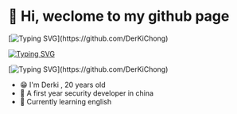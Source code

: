 # 👋 Hi, weclome to my github page

[![Typing SVG](https://readme-typing-svg.demolab.com?font=Fira+Code&size=14&pause=10000&color=000000&multiline=true&width=435&height=80&lines=printf(%22Hello%2CWorld!%22))](https://github.com/DerKiChong)

[![Typing SVG](https://readme-typing-svg.demolab.com?font=Fira+Code&size=14&pause=10000&color=000000&multiline=true&width=600&height=80&lines=std%3A%3Acout+%3C%3C+%22Hello%2CWorld!%22+%3C%3C+std%3A%3Aendl)](https://github.com/DerKiChong)

[![Typing SVG](https://readme-typing-svg.demolab.com?font=Fira+Code&size=14&pause=10000&color=000000&multiline=true&width=900&height=80&lines=DbgPrintEx(DPFLTR_IHVDRIVER_ID%2C+DPFLTR_ERROR_LEVEL%2C+%22Hello%2CWorld!%22))](https://github.com/DerKiChong)

- 😁 I'm Derki , 20 years old
- 🐣 A first year security developer in china
- 🌱 Currently learning english


<!---
Heckerji/Heckerji is a ✨ special ✨ repository because its `README.md` (this file) appears on your GitHub profile.
You can click the Preview link to take a look at your changes.
--->
